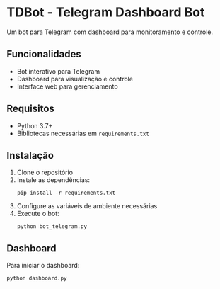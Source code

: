 # TDBot - Telegram Dashboard Bot

Um bot para Telegram com dashboard para monitoramento e controle.

## Funcionalidades

- Bot interativo para Telegram
- Dashboard para visualização e controle
- Interface web para gerenciamento

## Requisitos

- Python 3.7+
- Bibliotecas necessárias em `requirements.txt`

## Instalação

1. Clone o repositório
2. Instale as dependências:
   ```
   pip install -r requirements.txt
   ```
3. Configure as variáveis de ambiente necessárias
4. Execute o bot:
   ```
   python bot_telegram.py
   ```

## Dashboard

Para iniciar o dashboard:
```
python dashboard.py
``` 